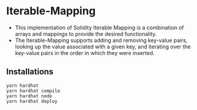 # Iterable-Mapping

* This implementation of Solidity Iterable Mapping is a combination of arrays and mappings to provide the desired functionality.</br>
* The Iterable-Mapping supports adding and removing key-value pairs, looking up the value associated with a given key, and iterating over the key-value pairs in the order in which they were inserted.

## Installations

```shell
yarn hardhat 
yarn hardhat compile
yarn hardhat node
yarn hardhat deploy
```

